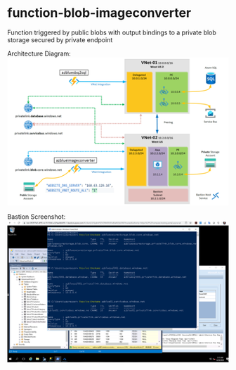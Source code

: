# function-blob-imageconverter
Function triggered by public blobs with output bindings to a private blob storage secured by private endpoint

Architecture Diagram:
![Diagram](https://github.com/rickijen/function-servicebus-sql-func/blob/master/Demo-architecture.png)

Bastion Screenshot:
![Diagram](https://github.com/rickijen/function-servicebus-sql-func/blob/master/Bastion-desktop.png)

